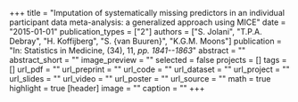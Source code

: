 +++
title = "Imputation of systematically missing predictors in an individual participant data meta-analysis: a generalized approach using MICE"
date = "2015-01-01"
publication_types = ["2"]
authors = ["S. Jolani", "T.P.A. Debray", "H. Koffijberg", "S. {van Buuren}", "K.G.M. Moons"]
publication = "In: Statistics in Medicine, (34), 11, _pp. 1841--1863_"
abstract = ""
abstract_short = ""
image_preview = ""
selected = false
projects = []
tags = []
url_pdf = ""
url_preprint = ""
url_code = ""
url_dataset = ""
url_project = ""
url_slides = ""
url_video = ""
url_poster = ""
url_source = ""
math = true
highlight = true
[header]
image = ""
caption = ""
+++
